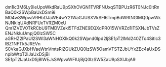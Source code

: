 dm1lc3M6Ly9leUpoWkdRaU9pSXhOVGN1TVRFNUxqSTBPUzR6T0NJc0ltRnBaQ0k2SWpBaUxDSm9i
M04wSWpvaVRHbDJaWE4wY21WaGJUSXVkSFl6TmpBdWRtNGlMQ0pwWkNJNklqUXdNRFUxTVRZM0xU
Qm1ZVEV0TkRCbU9TMDVZekl5TFdZNE9EQXdPR015WVRZd1lTSXNJbTVsZENJNkluUmpjQ0lzSW5C
aGRHZ2lPaUl2SWl3aWNHOXlkQ0k2SWpnd0lpd2ljSE1pT2lMd240ZTc4SitIc3lBZ1NFTk5JREVn
S0VkaGJXbHVaeWtnVmtsRlZGUkZUQ0lzSW5OamVTSTZJbUYxZEc4aUxDSnpibWtpT2lJaUxDSjBi
SE1pT2lJaUxDSjBlWEJsSWpvaWFIUjBjQ0lzSW5ZaU9pSXlJbjA9
